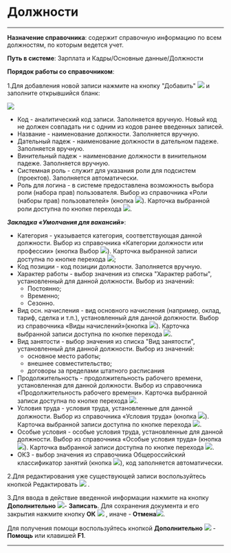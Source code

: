 ﻿# Должности
_ _ _ _ _ _

**Назначение справочника**: содержит справочную информацию по всем должностям, по которым ведется учет.

**Путь в системе**: Зарплата и Кадры/Основные данные/Должности


**Порядок работы со справочником**:

1.Для добавления новой записи нажмите на кнопку "Добавить" ![](topic:.AddFiles.Btn_Add.png) и заполните открывшийся бланк:

![](topic:.Администрирование.AddFiles.Screenshot_11744.jpg)

* Код - аналитический код записи. Заполняется вручную. Новый код не должен совпадать ни с одним из кодов ранее введенных записей.
* Название - наименование должности. Заполняется вручную.
* Дательный падеж - наименование должности в дательном падеже. Заполняется вручную.
* Винительный падеж - наименование должности в винительном падеже. Заполняется вручную.
* Системная роль - служит для указания роли для подсистем (проектов). Заполняется автоматически.
* Роль для логина -  в системе предоставлена возможность выбора роли (набора прав) пользователя. Выбор из справочника «Роли (наборы прав) пользователей» (кнопка ![](topic:Com.AddFiles.Btn_select.png)). Карточка выбранной роли доступна по кнопке перехода ![](topic:Com.AddFiles.Btn_go.png).

***Закладка «Умолчания для вакансий»***:

* Категория - указывается категория, соответствующая данной должности. Выбор из справочника «Категории должности или профессии» (кнопка Выбор ![](topic:Com.AddFiles.Btn_select.png)). Карточка выбранной записи доступна по кнопке перехода ![](topic:Com.AddFiles.Btn_go.png);
* Код позиции - код позиции должности. Заполняется вручную.
* Характер работы - выбор значения из списка "Характер работы", установленный для данной должности. Выбор из значений:
    - Постоянно;
    - Временно;
    - Сезонно.
* Вид осн. начисления - вид основного начисления (например, оклад, тариф, сделка и т.п.), установленный для данной должности. Выбор из справочника «Виды начислений»(кнопка ![](topic:Com.AddFiles.Btn_select.png)). Карточка выбранной записи доступна по кнопке перехода ![](topic:Com.AddFiles.Btn_go.png).
* Вид занятости - выбор  значения из списка "Вид занятости", установленный для данной должности. Выбор из значений:
    - основное место работы;
    - внешнее совместительство;
    - договоры за пределами штатного расписания
* Продолжительность - продолжительность рабочего времени, установленная для данной должности. Выбор из справочника «Продолжительность рабочего времени». Карточка выбранной записи доступна по кнопке перехода ![](topic:Com.AddFiles.Btn_go.png).
* Условия труда - условия труда, установленные для данной должности. Выбор из справочника «Условия труда» (кнопка ![](topic:Com.AddFiles.Btn_select.png)). Карточка выбранной записи доступна по кнопке перехода ![](topic:Com.AddFiles.Btn_go.png).
* Особые условия - особые условия труда, установленные для данной должности. Выбор из справочника «Особые условия труда» (кнопка ![](topic:Com.AddFiles.Btn_select.png)). Карточка выбранной записи доступна по кнопке перехода ![](topic:Com.AddFiles.Btn_go.png).
* ОКЗ - выбор  значения из справочника Общероссийский классификатор занятий (кнопка ![](topic:Com.AddFiles.Btn_select.png)), код заполняется автоматически.

2.Для редактирования уже существующей записи воспользуйтесь кнопкой Редактировать ![](topic:Com.AddFiles.Buttons.Btn_Edit.png) .

3.Для ввода в действие введенной информации нажмите на кнопку **Дополнительно** ![](topic:Com.AddFiles.Buttons.Btn_OK.png)- **Записать**.
Для сохранения документа и его закрытия нажмите кнопку **ОК** ![](topic:Com.AddFiles.Buttons.Btn_Post.png) , иначе  -  **Отмена**![](topic:Com.AddFiles.Buttons.BtnCloseCancel.png).

Для получения помощи воспользуйтесь кнопкой **Дополнительно** ![](topic:Com.AddFiles.Buttons.Btn_OK.png) - **Помощь** или клавишей **F1**.
_ _ _  _ _ _ _ _

